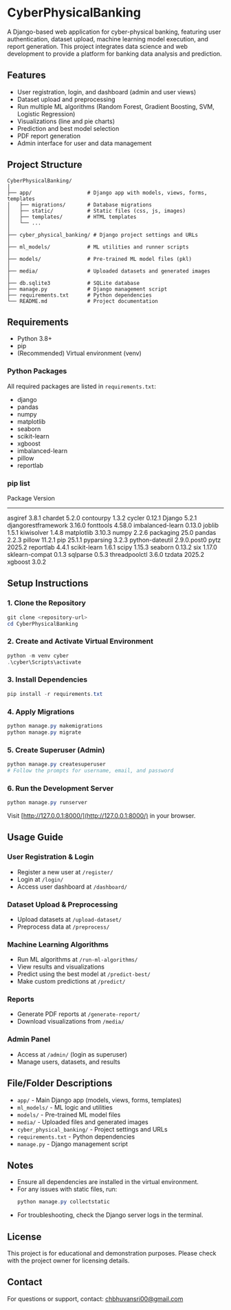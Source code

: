 # CyberPhysicalBanking

A Django-based web application for cyber-physical banking, featuring user authentication, dataset upload, machine learning model execution, and report generation. This project integrates data science and web development to provide a platform for banking data analysis and prediction.

## Features
- User registration, login, and dashboard (admin and user views)
- Dataset upload and preprocessing
- Run multiple ML algorithms (Random Forest, Gradient Boosting, SVM, Logistic Regression)
- Visualizations (line and pie charts)
- Prediction and best model selection
- PDF report generation
- Admin interface for user and data management

## Project Structure
```
CyberPhysicalBanking/
│
├── app/                  # Django app with models, views, forms, templates
│   ├── migrations/       # Database migrations
│   ├── static/           # Static files (css, js, images)
│   ├── templates/        # HTML templates
│   └── ...
│
├── cyber_physical_banking/ # Django project settings and URLs
│
├── ml_models/            # ML utilities and runner scripts
│
├── models/               # Pre-trained ML model files (pkl)
│
├── media/                # Uploaded datasets and generated images
│
├── db.sqlite3            # SQLite database
├── manage.py             # Django management script
├── requirements.txt      # Python dependencies
└── README.md             # Project documentation
```

## Requirements
- Python 3.8+
- pip
- (Recommended) Virtual environment (venv)

### Python Packages
All required packages are listed in `requirements.txt`:
- django
- pandas
- numpy
- matplotlib
- seaborn
- scikit-learn
- xgboost
- imbalanced-learn
- pillow
- reportlab

### pip list
Package             Version
------------------- -----------
asgiref             3.8.1
chardet             5.2.0
contourpy           1.3.2
cycler              0.12.1
Django              5.2.1
djangorestframework 3.16.0
fonttools           4.58.0
imbalanced-learn    0.13.0
joblib              1.5.1
kiwisolver          1.4.8
matplotlib          3.10.3
numpy               2.2.6
packaging           25.0
pandas              2.2.3
pillow              11.2.1
pip                 25.1.1
pyparsing           3.2.3
python-dateutil     2.9.0.post0
pytz                2025.2
reportlab           4.4.1
scikit-learn        1.6.1
scipy               1.15.3
seaborn             0.13.2
six                 1.17.0
sklearn-compat      0.1.3
sqlparse            0.5.3
threadpoolctl       3.6.0
tzdata              2025.2
xgboost             3.0.2


## Setup Instructions

### 1. Clone the Repository
```powershell
git clone <repository-url>
cd CyberPhysicalBanking
```

### 2. Create and Activate Virtual Environment
```powershell
python -m venv cyber
.\cyber\Scripts\activate
```

### 3. Install Dependencies
```powershell
pip install -r requirements.txt
```

### 4. Apply Migrations
```powershell
python manage.py makemigrations
python manage.py migrate
```

### 5. Create Superuser (Admin)
```powershell
python manage.py createsuperuser
# Follow the prompts for username, email, and password
```

### 6. Run the Development Server
```powershell
python manage.py runserver
```
Visit [http://127.0.0.1:8000/](http://127.0.0.1:8000/) in your browser.

## Usage Guide

### User Registration & Login
- Register a new user at `/register/`
- Login at `/login/`
- Access user dashboard at `/dashboard/`

### Dataset Upload & Preprocessing
- Upload datasets at `/upload-dataset/`
- Preprocess data at `/preprocess/`

### Machine Learning Algorithms
- Run ML algorithms at `/run-ml-algorithms/`
- View results and visualizations
- Predict using the best model at `/predict-best/`
- Make custom predictions at `/predict/`

### Reports
- Generate PDF reports at `/generate-report/`
- Download visualizations from `/media/`

### Admin Panel
- Access at `/admin/` (login as superuser)
- Manage users, datasets, and results

## File/Folder Descriptions
- `app/` - Main Django app (models, views, forms, templates)
- `ml_models/` - ML logic and utilities
- `models/` - Pre-trained ML model files
- `media/` - Uploaded files and generated images
- `cyber_physical_banking/` - Project settings and URLs
- `requirements.txt` - Python dependencies
- `manage.py` - Django management script

## Notes
- Ensure all dependencies are installed in the virtual environment.
- For any issues with static files, run:
  ```powershell
  python manage.py collectstatic
  ```
- For troubleshooting, check the Django server logs in the terminal.

## License
This project is for educational and demonstration purposes. Please check with the project owner for licensing details.

## Contact
For questions or support, contact: chbhuvansri00@gmail.com

